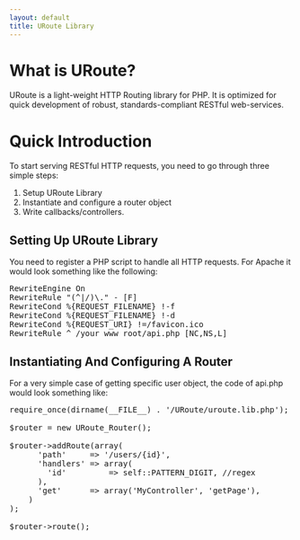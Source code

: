 ```yaml
---
layout: default
title: URoute Library
---
```


# What is URoute?

URoute is a light-weight HTTP Routing library for PHP. It is optimized for quick development of robust, standards-compliant RESTful web-services.  

# Quick Introduction

To start serving RESTful HTTP requests, you need to go through three simple steps:

1. Setup URoute Library
1. Instantiate and configure a router object
1. Write callbacks/controllers.

## Setting Up URoute Library

You need to register a PHP script to handle all HTTP requests. For Apache it would look something like the following: 

<pre>
RewriteEngine On
RewriteRule "(^|/)\." - [F]
RewriteCond %{REQUEST_FILENAME} !-f
RewriteCond %{REQUEST_FILENAME} !-d
RewriteCond %{REQUEST_URI} !=/favicon.ico
RewriteRule ^ /your_www_root/api.php [NC,NS,L]
</pre>

## Instantiating And Configuring A Router

For a very simple case of getting specific user object, the code of api.php would look something like:

<pre>
require_once(dirname(__FILE__) . '/URoute/uroute.lib.php');

$router = new URoute_Router();

$router->addRoute(array(
      'path'     => '/users/{id}',
      'handlers' => array(
        'id'         => self::PATTERN_DIGIT, //regex
      ),
      'get'      => array('MyController', 'getPage'),
    )
);

$router->route();
</pre>
